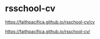 # rsschool-cv
https://faithpacifica.github.io/rsschool-cv/cv

https://faithpacifica.github.io/rsschool-cv/
